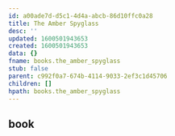 ```yaml
---
id: a00ade7d-d5c1-4d4a-abcb-86d10ffc0a28
title: The Amber Spyglass
desc: ''
updated: 1600501943653
created: 1600501943653
data: {}
fname: books.the_amber_spyglass
stub: false
parent: c992f0a7-674b-4114-9033-2ef3c1d45706
children: []
hpath: books.the_amber_spyglass
---
```

## book
